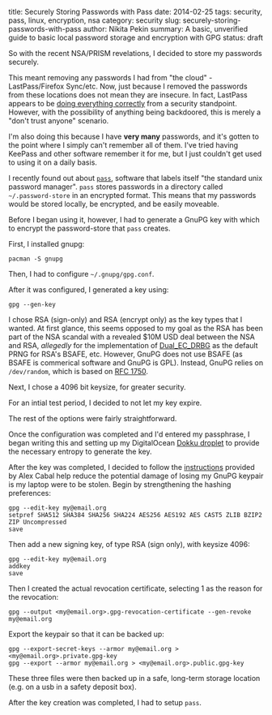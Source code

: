 title: Securely Storing Passwords with Pass
date: 2014-02-25
tags: security, pass, linux, encryption, nsa
category: security
slug: securely-storing-passwords-with-pass
author: Nikita Pekin
summary: A basic, unverified guide to basic local password storage and encryption with GPG
status: draft

So with the recent NSA/PRISM revelations, I decided to store my passwords securely.

This meant removing any passwords I had from "the cloud" - LastPass/Firefox Sync/etc.
Now, just because I removed the passwords from these locations does not mean they are insecure.
In fact, LastPass appears to be [doing everything correctly](https://news.ycombinator.com/item?id=2526868) from a security standpoint.
However, with the possibility of anything being backdoored, this is merely a "don't trust anyone" scenario.

I'm also doing this because I have **very many** passwords, and it's gotten to the point where I simply can't remember all of them.
I've tried having KeePass and other software remember it for me, but I just couldn't get used to using it on a daily basis.

I recently found out about [`pass`](http://www.zx2c4.com/projects/password-store/), software that labels itself "the standard unix password manager".
`pass` stores passwords in a directory called `~/.password-store` in an encrypted format.
This means that my passwords would be stored locally, be encrypted, and be easily moveable.

Before I began using it, however, I had to generate a GnuPG key with which to encrypt the password-store that `pass` creates.

First, I installed gnupg:

    pacman -S gnupg

Then, I had to configure `~/.gnupg/gpg.conf`.

After it was configured, I generated a key using:

    gpg --gen-key

I chose RSA (sign-only) and RSA (encrypt only) as the key types that I wanted.
At first glance, this seems opposed to my goal as the RSA has been part of the NSA scandal with a revealed $10M USD deal between the NSA and RSA, *allegedly* for the implementation of [Dual_EC_DRBG](https://en.wikipedia.org/wiki/Dual_EC_DRBG) as the default PRNG for RSA's BSAFE, etc.
However, GnuPG does not use BSAFE (as BSAFE is commerical software and GnuPG is GPL).
Instead, GnuPG relies on `/dev/random`, which is based on [RFC 1750](http://www.ietf.org/rfc/rfc1750.txt).

Next, I chose a 4096 bit keysize, for greater security.

For an intial test period, I decided to not let my key expire.

The rest of the options were fairly straightforward.

Once the configuration was completed and I'd entered my passphrase, I began writing this and setting up my DigitalOcean [Dokku droplet]() to provide the necessary entropy to generate the key.

After the key was completed, I decided to follow the [instructions](https://alexcabal.com/creating-the-perfect-gpg-keypair/) provided by Alex Cabal help reduce the potential damage of losing my GnuPG keypair is my laptop were to be stolen.
Begin by strengthening the hashing preferences:

    gpg --edit-key my@email.org
    setpref SHA512 SHA384 SHA256 SHA224 AES256 AES192 AES CAST5 ZLIB BZIP2 ZIP Uncompressed
    save

Then add a new signing key, of type RSA (sign only), with keysize 4096:

    gpg --edit-key my@email.org
    addkey
    save

Then I created the actual revocation certificate, selecting 1 as the reason for the revocation:

    gpg --output <my@email.org>.gpg-revocation-certificate --gen-revoke my@email.org

Export the keypair so that it can be backed up:

    gpg --export-secret-keys --armor my@email.org > <my@email.org>.private.gpg-key
    gpg --export --armor my@email.org > <my@email.org>.public.gpg-key

These three files were then backed up in a safe, long-term storage location (e.g. on a usb in a safety deposit box).



After the key creation was completed, I had to setup `pass`.


